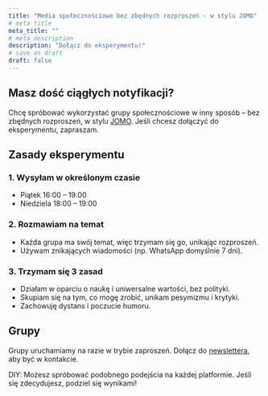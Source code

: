 ```yaml
---
title: "Media społecznościowe bez zbędnych rozproszeń - w stylu JOMO"
# meta title
meta_title: ""
# meta description
description: "Dołącz do eksperymentu!"
# save as draft
draft: false
---
```

## Masz dość ciągłych notyfikacji?
Chcę spróbować wykorzystać grupy społecznościowe w inny sposób – bez zbędnych rozproszeń, w stylu [JOMO](/jomo). Jeśli chcesz dołączyć do eksperymentu, zapraszam.

## Zasady eksperymentu

### 1. Wysyłam w określonym czasie
* Piątek 16:00 – 19:00
* Niedziela 18:00 – 19:00

### 2. Rozmawiam na temat
* Każda grupa ma swój temat, więc trzymam się go, unikając rozproszeń.
* Używam znikających wiadomości (np. WhatsApp domyślnie 7 dni).

### 3. Trzymam się 3 zasad
* Działam w oparciu o naukę i uniwersalne wartości, bez polityki.
* Skupiam się na tym, co mogę zrobić, unikam pesymizmu i krytyki.
* Zachowuję dystans i poczucie humoru.

## Grupy
Grupy uruchamiamy na razie w trybie zaproszeń. Dołącz do [newslettera](/newsletter), aby być w kontakcie.
 
DIY: Możesz spróbować podobnego podejścia na każdej platformie. Jeśli się zdecydujesz, podziel się wynikami!
